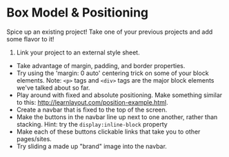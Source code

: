 # Box Model & Positioning

Spice up an existing project!
Take one of your previous projects and add some flavor to it!

1. Link your project to an external style sheet.
* Take advantage of margin, padding, and border properties.
* Try using the 'margin: 0 auto' centering trick on some of your block elements. Note: `<p>` tags and `<div>` tags are the major block elements we've talked about so far.
* Play around with fixed and absolute positioning. Make something similar to this: http://learnlayout.com/position-example.html.
* Create a navbar that is fixed to the top of the screen.
* Make the buttons in the navbar line up next to one another, rather than stacking. Hint: try the `display:inline-block` property
* Make each of these buttons clickable links that take you to other pages/sites.
* Try sliding a made up "brand" image into the navbar.
